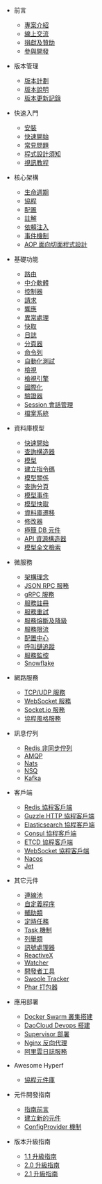* 前言

  * [專案介紹](zh-tw/README.md)
  * [線上交流](zh-tw/communication.md)
  * [捐獻及贊助](zh-tw/donate.md)
  * [參與開發](zh-tw/contribute.md)

* 版本管理

  * [版本計劃](zh-tw/release-planning.md)
  * [版本說明](zh-tw/versions.md)
  * [版本更新記錄](zh-tw/changelog.md)

* 快速入門

  * [安裝](zh-tw/quick-start/install.md)
  * [快速開始](zh-tw/quick-start/overview.md)
  * [常見問題](zh-tw/quick-start/questions.md)
  * [程式設計須知](zh-tw/quick-start/important.md)
  * [視訊教程](https://course.swoole-cloud.com/videos/5/new?from=hyperf.io)

* 核心架構

  * [生命週期](zh-tw/lifecycle.md)
  * [協程](zh-tw/coroutine.md)
  * [配置](zh-tw/config.md)
  * [註解](zh-tw/annotation.md)
  * [依賴注入](zh-tw/di.md)
  * [事件機制](zh-tw/event.md)
  * [AOP 面向切面程式設計](zh-tw/aop.md)

* 基礎功能

  * [路由](zh-tw/router.md)
  * [中介軟體](zh-tw/middleware/middleware.md)
  * [控制器](zh-tw/controller.md)
  * [請求](zh-tw/request.md)
  * [響應](zh-tw/response.md)
  * [異常處理](zh-tw/exception-handler.md)
  * [快取](zh-tw/cache.md)
  * [日誌](zh-tw/logger.md)
  * [分頁器](zh-tw/paginator.md)
  * [命令列](zh-tw/command.md)
  * [自動化測試](zh-tw/testing.md)
  * [檢視](zh-tw/view.md)
  * [檢視引擎](zh-tw/view-engine.md)
  * [國際化](zh-tw/translation.md)
  * [驗證器](zh-tw/validation.md)
  * [Session 會話管理](zh-tw/session.md)
  * [檔案系統](zh-tw/filesystem.md)

* 資料庫模型

  * [快速開始](zh-tw/db/quick-start.md)
  * [查詢構造器](zh-tw/db/querybuilder.md)
  * [模型](zh-tw/db/model.md)
  * [建立指令碼](zh-tw/db/gen.md)
  * [模型關係](zh-tw/db/relationship.md)
  * [查詢分頁](zh-tw/db/paginator.md)
  * [模型事件](zh-tw/db/event.md)
  * [模型快取](zh-tw/db/model-cache.md)
  * [資料庫遷移](zh-tw/db/migration.md)
  * [修改器](zh-tw/db/mutators.md)
  * [極簡 DB 元件](zh-tw/db/db.md)
  * [API 資源構造器](zh-tw/db/resource.md)
  * [模型全文檢索](zh-tw/scout.md)

* 微服務

  * [架構理念](zh-tw/microservice.md)
  * [JSON RPC 服務](zh-tw/json-rpc.md)
  * [gRPC 服務](zh-tw/grpc.md)
  * [服務註冊](zh-tw/service-register.md)
  * [服務重試](zh-tw/retry.md)
  * [服務熔斷及降級](zh-tw/circuit-breaker.md)
  * [服務限流](zh-tw/rate-limit.md)
  * [配置中心](zh-tw/config-center.md)
  * [呼叫鏈追蹤](zh-tw/tracer.md)
  * [服務監控](zh-tw/metric.md)
  * [Snowflake](zh-tw/snowflake.md)

* 網路服務

  * [TCP/UDP 服務](zh-tw/tcp-server.md)
  * [WebSocket 服務](zh-tw/websocket-server.md)
  * [Socket.io 服務](zh-tw/socketio-server.md)
  * [協程風格服務](zh-tw/coroutine-server.md)

* 訊息佇列

  * [Redis 非同步佇列](zh-tw/async-queue.md)
  * [AMQP](zh-tw/amqp.md)
  * [Nats](zh-tw/nats.md)
  * [NSQ](zh-tw/nsq.md)
  * [Kafka](zh-tw/kafka.md)

* 客戶端

  * [Redis 協程客戶端](zh-tw/redis.md)
  * [Guzzle HTTP 協程客戶端](zh-tw/guzzle.md)
  * [Elasticsearch 協程客戶端](zh-tw/elasticsearch.md)
  * [Consul 協程客戶端](zh-tw/consul.md)
  * [ETCD 協程客戶端](zh-tw/etcd.md)
  * [WebSocket 協程客戶端](zh-tw/websocket-client.md)
  * [Nacos](zh-tw/nacos.md)
  * [Jet](zh-tw/jet.md)

* 其它元件

  * [連線池](zh-tw/pool.md)
  * [自定義程序](zh-tw/process.md)
  * [輔助類](zh-tw/utils.md)
  * [定時任務](zh-tw/crontab.md)
  * [Task 機制](zh-tw/task.md)
  * [列舉類](zh-tw/constants.md)
  * [訊號處理器](zh-tw/signal.md)
  * [ReactiveX](zh-tw/reactive-x.md)
  * [Watcher](zh-tw/watcher.md)
  * [開發者工具](zh-tw/devtool.md)
  * [Swoole Tracker](zh-tw/swoole-tracker.md)
  * [Phar 打包器](zh-tw/phar.md)

* 應用部署

  * [Docker Swarm 叢集搭建](zh-tw/tutorial/docker-swarm.md)
  * [DaoCloud Devops 搭建](zh-tw/tutorial/daocloud.md)
  * [Supervisor 部署](zh-tw/tutorial/supervisor.md)
  * [Nginx 反向代理](zh-tw/tutorial/nginx.md)
  * [阿里雲日誌服務](zh-tw/tutorial/aliyun-logger.md)

* Awesome Hyperf

  * [協程元件庫](zh-tw/awesome-components.md)

* 元件開發指南

  * [指南前言](zh-tw/component-guide/intro.md)
  * [建立新的元件](zh-tw/component-guide/create.md)
  * [ConfigProvider 機制](zh-tw/component-guide/configprovider.md)

* 版本升級指南

  * [1.1 升級指南](zh-tw/upgrade/1.1.md)
  * [2.0 升級指南](zh-tw/upgrade/2.0.md)
  * [2.1 升級指南](zh-tw/upgrade/2.1.md)
